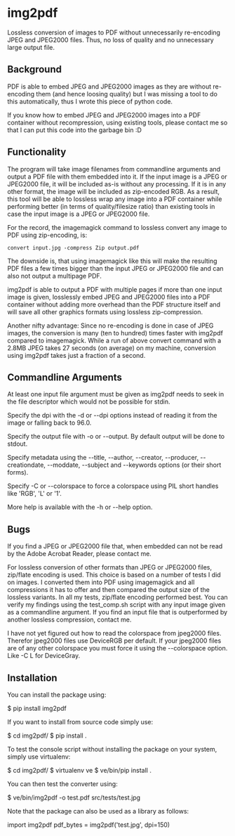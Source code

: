 img2pdf
=======

Lossless conversion of images to PDF without unnecessarily re-encoding JPEG and
JPEG2000 files. Thus, no loss of quality and no unnecessary large output file.

Background
----------

PDF is able to embed JPEG and JPEG2000 images as they are without re-encoding
them (and hence loosing quality) but I was missing a tool to do this
automatically, thus I wrote this piece of python code.

If you know how to embed JPEG and JPEG2000 images into a PDF container without
recompression, using existing tools, please contact me so that I can put this
code into the garbage bin :D

Functionality
-------------

The program will take image filenames from commandline arguments and output a
PDF file with them embedded into it. If the input image is a JPEG or JPEG2000
file, it will be included as-is without any processing. If it is in any other
format, the image will be included as zip-encoded RGB. As a result, this tool
will be able to lossless wrap any image into a PDF container while performing
better (in terms of quality/filesize ratio) than existing tools in case the
input image is a JPEG or JPEG2000 file.

For the record, the imagemagick command to lossless convert any image to
PDF using zip-encoding, is:

	convert input.jpg -compress Zip output.pdf

The downside is, that using imagemagick like this will make the resulting PDF
files a few times bigger than the input JPEG or JPEG2000 file and can also not
output a multipage PDF.

img2pdf is able to output a PDF with multiple pages if more than one input
image is given, losslessly embed JPEG and JPEG2000 files into a PDF container
without adding more overhead than the PDF structure itself and will save all
other graphics formats using lossless zip-compression.

Another nifty advantage: Since no re-encoding is done in case of JPEG images,
the conversion is many (ten to hundred) times faster with img2pdf compared to
imagemagick. While a run of above convert command with a 2.8MB JPEG takes 27
seconds (on average) on my machine, conversion using img2pdf takes just a
fraction of a second.

Commandline Arguments
---------------------

At least one input file argument must be given as img2pdf needs to seek in the
file descriptor which would not be possible for stdin.

Specify the dpi with the -d or --dpi options instead of reading it from the
image or falling back to 96.0.

Specify the output file with -o or --output. By default output will be done to
stdout.

Specify metadata using the --title, --author, --creator, --producer,
--creationdate, --moddate, --subject and --keywords options (or their short
forms).

Specify -C or --colorspace to force a colorspace using PIL short handles like
'RGB', 'L' or '1'.

More help is available with the -h or --help option.

Bugs
----

If you find a JPEG or JPEG2000 file that, when embedded can not be read by the
Adobe Acrobat Reader, please contact me.

For lossless conversion of other formats than JPEG or JPEG2000 files, zip/flate
encoding is used.  This choice is based on a number of tests I did on images.
I converted them into PDF using imagemagick and all compressions it has to
offer and then compared the output size of the lossless variants. In all my
tests, zip/flate encoding performed best. You can verify my findings using the
test_comp.sh script with any input image given as a commandline argument. If
you find an input file that is outperformed by another lossless compression,
contact me.

I have not yet figured out how to read the colorspace from jpeg2000 files.
Therefor jpeg2000 files use DeviceRGB per default. If your jpeg2000 files are
of any other colorspace you must force it using the --colorspace option.
Like -C L for DeviceGray.

Installation
------------

You can install the package using:

  $ pip install img2pdf

If you want to install from source code simply use:

  $ cd img2pdf/
  $ pip install .

To test the console script without installing the package on your system,
simply use virtualenv:

  $ cd img2pdf/
  $ virtualenv ve
  $ ve/bin/pip install .

You can then test the converter using:

  $ ve/bin/img2pdf -o test.pdf src/tests/test.jpg

Note that the package can also be used as a library as follows:

  import img2pdf
  pdf_bytes = img2pdf('test.jpg', dpi=150)
